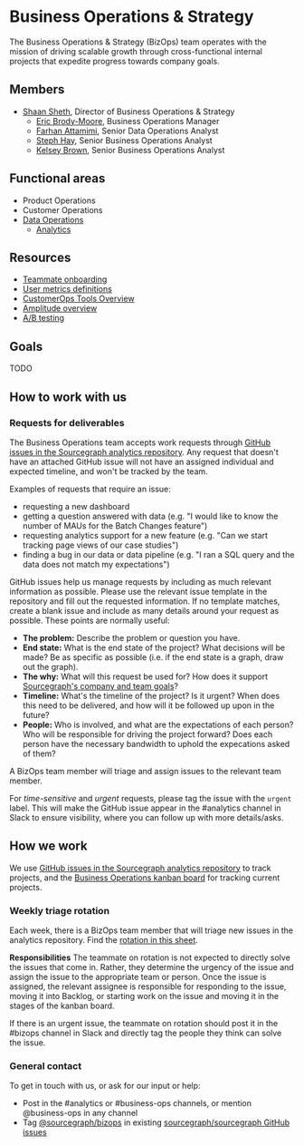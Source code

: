 # Business Operations & Strategy

The Business Operations & Strategy (BizOps) team operates with the mission of driving scalable growth through cross-functional internal projects that expedite progress towards company goals.

## Members

- [Shaan Sheth](../../company/team/index.md#shaan-sheth-he-him), Director of Business Operations & Strategy
  - [Eric Brody-Moore](../../company/team/index.md#eric-brody-moore), Business Operations Manager
  - [Farhan Attamimi](../../company/team/index.md#farhan-attamimi), Senior Data Operations Analyst
  - [Steph Hay](../../company/team/index.md#steph-hay-she-her), Senior Business Operations Analyst
  - [Kelsey Brown](../../company/team/index.md#kelsey-brown-she-her), Senior Business Operations Analyst

## Functional areas

- Product Operations
- Customer Operations
- [Data Operations](data_operations.md)
  - [Analytics](analytics.md)

## Resources

- [Teammate onboarding](onboarding.md)
- [User metrics definitions](user_definitions.md)
- [CustomerOps Tools Overview](customer_ops_tools.md)
- [Amplitude overview](amplitude.md)
- [A/B testing](ab-testing.md)

## Goals

TODO

## How to work with us

### Requests for deliverables

The Business Operations team accepts work requests through [GitHub issues in the Sourcegraph analytics repository](https://github.com/sourcegraph/analytics/issues). Any request that doesn't have an attached GitHub issue will not have an assigned individual and expected timeline, and won't be tracked by the team. 

Examples of requests that require an issue:
* requesting a new dashboard 
* getting a question answered with data (e.g. "I would like to know the number of MAUs for the Batch Changes feature")
* requesting analytics support for a new feature (e.g. "Can we start tracking page views of our case studies")
* finding a bug in our data or data pipeline (e.g. "I ran a SQL query and the data does not match my expectations")

GitHub issues help us manage requests by including as much relevant information as possible. Please use the relevant issue template in the repository and fill out the requested information. If no template matches, create a blank issue and include as many details around your request as possible. These points are normally useful:

- **The problem:** Describe the problem or question you have.
- **End state:** What is the end state of the project? What decisions will be made? Be as specific as possible (i.e. if the end state is a graph, draw out the graph).
- **The why:** What will this request be used for? How does it support [Sourcegraph's company and team goals](../../company/goals/index.md)? 
- **Timeline:** What's the timeline of the project? Is it urgent? When does this need to be delivered, and how will it be followed up upon in the future?
- **People:** Who is involved, and what are the expectations of each person? Who will be responsible for driving the project forward? Does each person have the necessary bandwidth to uphold the expecations asked of them?

A BizOps team member will triage and assign issues to the relevant team member.

For *time-sensitive* and *urgent* requests, please tag the issue with the `urgent` label. This will make the GitHub issue appear in the #analytics channel in Slack to ensure visibility, where you can follow up with more details/asks.

## How we work

We use [GitHub issues in the Sourcegraph analytics repository](https://github.com/sourcegraph/analytics/issues) to track projects, and the [Business Operations kanban board](https://github.com/orgs/sourcegraph/projects/63) for tracking current projects.

### Weekly triage rotation

Each week, there is a BizOps team member that will triage new issues in the analytics repository. Find the [rotation in this sheet](https://docs.google.com/spreadsheets/d/12f9mG7uYf_-yFey1laWJQGvp79UnI0CVxA4CsAHIvgM/edit#gid=0).

**Responsibilities**
The teammate on rotation is not expected to directly solve the issues that come in. Rather, they determine the urgency of the issue and assign the issue to the appropriate team or person. Once the issue is assigned, the relevant assignee is responsible for responding to the issue, moving it into Backlog, or starting work on the issue and moving it in the stages of the kanban board. 

If there is an urgent issue, the teammate on rotation should post it in the #bizops channel in Slack and directly tag the people they think can solve the issue.

### General contact

To get in touch with us, or ask for our input or help:

- Post in the #analytics or #business-ops channels, or mention @business-ops in any channel
- Tag [@sourcegraph/bizops](https://github.com/orgs/sourcegraph/teams/bizops) in existing [sourcegraph/sourcegraph GitHub issues](https://github.com/sourcegraph/sourcegraph/issues)
